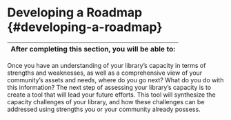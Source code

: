 # Developing a Roadmap {#developing-a-roadmap}

| **After completing this section, you will be able to:** |
| --- |

Once you have an understanding of your library’s capacity in terms of strengths and weaknesses, as well as a comprehensive view of your community’s assets and needs, where do you go next? What do you do with this information? The next step of assessing your library’s capacity is to create a tool that will lead your future efforts. This tool will synthesize the capacity challenges of your library, and how these challenges can be addressed using strengths you or your community already possess.